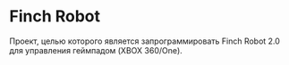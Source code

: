 # Finch Robot

Проект, целью которого является запрограммировать Finch Robot 2.0 для управления геймпадом (XBOX 360/One).